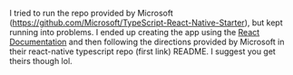 I tried to run the repo provided by Microsoft (https://github.com/Microsoft/TypeScript-React-Native-Starter), but kept running into problems. I ended up creating the app using the 
[React Documentation](https://facebook.github.io/react-native/docs/getting-started.html) and then following the directions provided by Microsoft in their react-native typescript repo (first link) README. I suggest you get theirs though lol.
